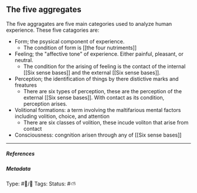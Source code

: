 ## The five aggregates  # 

The five aggragates are five main categories used to analyze human experience. These five catagories are:

- Form; the psysical component of experience. 
   - The condition of form is [[the four nutriments]] 
- Feeling; the "affective tone" of experience. Either painful, pleasant, or neutral.
   - The condition for the arising of feeling is the contact of the internal [[Six sense bases]] and the external [[Six sense bases]].
- Perception; the identification of things by there distictive marks and freatures
   - There are six types of perception, these are the perception of the external [[Six sense bases]]. With contact as its condition, perception arises.
- Volitional formations: a term involving the maltifarious mental factors including volition, choice, and attention
   - There are six classes of volition, these incude voliton that arise from contact 
- Consciousness: congnition arisen through any of [[Six sense bases]]

___

##### References


##### Metadata
Type: #🔵/🔵 
Tags:
Status: #⛅️ 